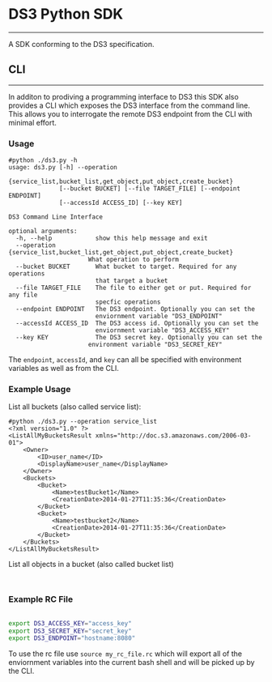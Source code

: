 # DS3 Python SDK
---

A SDK conforming to the DS3 specification.

## CLI
---

In additon to prodiving a programming interface to DS3 this SDK also provides a CLI which exposes the DS3 interface from the command line.  This allows you to interrogate the remote DS3 endpoint from the CLI with minimal effort.

### Usage

```
#python ./ds3.py -h
usage: ds3.py [-h] --operation
              {service_list,bucket_list,get_object,put_object,create_bucket}
              [--bucket BUCKET] [--file TARGET_FILE] [--endpoint ENDPOINT]
              [--accessId ACCESS_ID] [--key KEY]

DS3 Command Line Interface

optional arguments:
  -h, --help            show this help message and exit
  --operation {service_list,bucket_list,get_object,put_object,create_bucket}
                      What operation to perform
  --bucket BUCKET       What bucket to target. Required for any operations
                        that target a bucket
  --file TARGET_FILE    The file to either get or put. Required for any file
                        specfic operations
  --endpoint ENDPOINT   The DS3 endpoint. Optionally you can set the
                        enviornment variable "DS3_ENDPOINT"
  --accessId ACCESS_ID  The DS3 access id. Optionally you can set the
                        enviornment variable "DS3_ACCESS_KEY"
  --key KEY             The DS3 secret key. Optionally you can set the
                      environment variable "DS3_SECRET_KEY"

```

The `endpoint`, `accessId`, and `key` can all be specified with environment variables as well as from the CLI.

### Example Usage

List all buckets (also called service list):
```
#python ./ds3.py --operation service_list
<?xml version="1.0" ?>
<ListAllMyBucketsResult xmlns="http://doc.s3.amazonaws.com/2006-03-01">
	<Owner>
		<ID>user_name</ID>
		<DisplayName>user_name</DisplayName>
	</Owner>
	<Buckets>
		<Bucket>
			<Name>testBucket1</Name>
			<CreationDate>2014-01-27T11:35:36</CreationDate>
		</Bucket>
		<Bucket>
			<Name>testbucket2</Name>
			<CreationDate>2014-01-27T11:35:36</CreationDate>
		</Bucket>
	</Buckets>
</ListAllMyBucketsResult>

```

List all objects in a bucket (also called bucket list)

```


```


### Example RC File

```bash

export DS3_ACCESS_KEY="access_key"
export DS3_SECRET_KEY="secret_key"
export DS3_ENDPOINT="hostname:8080"

```

To use the rc file use `source my_rc_file.rc` which will export all of the enviornment variables into the current bash shell and will be picked up by the CLI.
